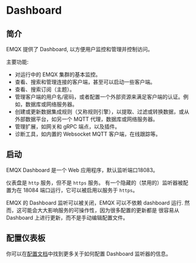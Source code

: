 # Dashboard

## 简介

EMQX 提供了 Dashboard, 以方便用户监控和管理并控制访问。

主要功能:

* 对运行中的 EMQX 集群的基本监控。
* 查看、搜索和管理连接的客户端，甚至可以启动一些客户端。
* 查看、搜索订阅（主题）。
* 管理客户端的用户名/密码，或者配置一个外部资源来满足客户端的认证。例如，数据库或网络服务器。
* 创建或更新数据集成规则（又称规则引擎），以提取、过滤或转换数据，或从外部数据平台，如另一个 MQTT 代理，数据库或网络服务器。
* 管理扩展，如网关和 gRPC 端点，以及插件。
* 诊断工具，如内置的 Websocket MQTT 客户端，在线跟踪等。

## 启动

EMQX Dashboard 是一个 Web 应用程序，默认监听端口18083。

仪表盘是 `http` 服务，但不是 `https` 服务。
有一个隐藏的（禁用的）监听器被配置为在 18084 端口运行，它可以被启用以服务于 `https`。

EMQX 的 Dashboard 监听可以被关闭，EMQX 可以不依赖 dashboard 运行.
然而，这可能会大大影响服务的可操作性，因为很多配置的更新都是
很容易从 Dashboard 上进行更新，而不是手动编辑配置文件。

## 配置仪表板

你可以在[配置文档](.../admin/cfg.md)中找到更多关于如何配置 Dashboard 监听器的信息。

<!--TODO: maybe add some screenshots-->
